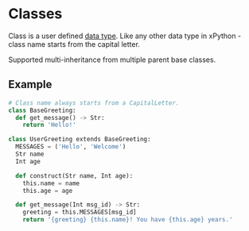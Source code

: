 # Classes

Class is a user defined [data type](DataTypes.md).
Like any other data type in xPython - class name starts from the capital letter.

Supported multi-inheritance from multiple parent base classes.

## Example

```python
# Class name always starts from a CapitalLetter.
class BaseGreeting:
  def get_message() -> Str:
    return 'Hello!'

class UserGreeting extends BaseGreeting:
  MESSAGES = ('Hello', 'Welcome')
  Str name
  Int age

  def construct(Str name, Int age):
    this.name = name
    this.age = age

  def get_message(Int msg_id) -> Str:
    greeting = this.MESSAGES[msg_id]
    return '{greeting} {this.name}! You have {this.age} years.'
```
